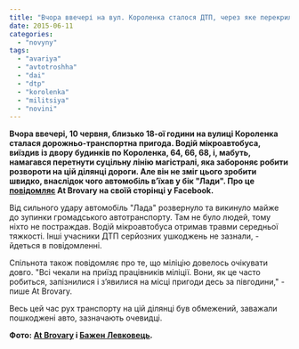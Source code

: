 ```yaml
---
title: "Вчора ввечері на вул. Короленка сталося ДТП, через яке перекрили рух - ФОТО"
date: 2015-06-11
categories: 
  - "novyny"
tags: 
  - "avariya"
  - "avtotroshha"
  - "dai"
  - "dtp"
  - "korolenka"
  - "militsiya"
  - "novini"
---
```


**Вчора ввечері, 10 червня, близько 18-ої години на вулиці Короленка сталася дорожньо-транспортна пригода. Водій мікроавтобуса, виїздив із двору будинків по Короленка, 64, 66, 68, і, мабуть, намагався перетнути суцільну лінію магістралі, яка забороняє робити розвороти на цій ділянці дороги. Але він не зміг цього зробити швидко, внаслідок чого автомобіль в’їхав у бік "Лади". Про це [повідомляє](https://www.facebook.com/atbrovary/posts/1452156965100263) At Brovary на своїй сторінці у Facebook.**

Від сильного удару автомобіль "Лада" розвернуло та викинуло майже до зупинки громадського автотранспорту. Там не було людей, тому ніхто не постраждав. Водій мікроавтобуса отримав травми середньої тяжкості. Інші учасники ДТП серйозних ушкоджень не зазнали, - йдеться в повідомленні.

Спільнота також повідомляє про те, що міліцію довелось очікувати довго. "Всі чекали на приїзд працівників міліції. Вони, як це часто робиться, запізнилися і з’явилися на місці пригоди десь за півгодини," - пише At Brovary.

Весь цей час рух транспорту на цій ділянці був обмежений, заважали пошкоджені авто, зазначають очевидці.

**Фото: [At Brovary](https://www.facebook.com/atbrovary/posts/1452156965100263) і [Бажен Левковець](https://www.facebook.com/groups/brovary/permalink/1052234314806534/).**
